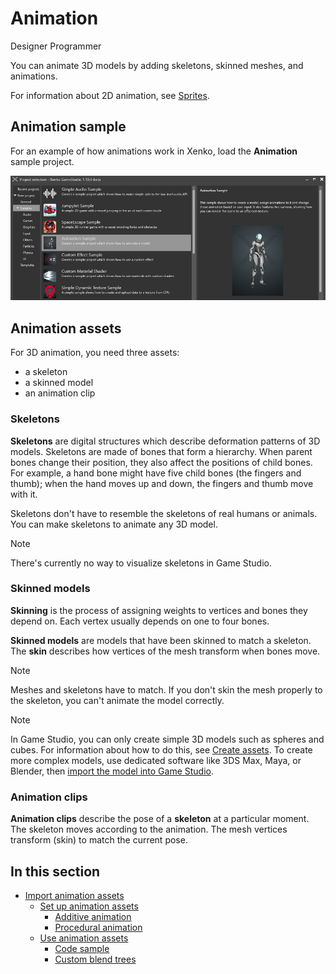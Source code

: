 # Animation

<span class="label label-doc-audience">Designer</span>
<span class="label label-doc-audience">Programmer</span>

You can animate 3D models by adding skeletons, skinned meshes, and animations.

For information about 2D animation, see [Sprites](../sprites/index.md).

## Animation sample

For an example of how animations work in Xenko, load the **Animation** sample project.

![Animations](media/animations-index1.png) 

## Animation assets

For 3D animation, you need three assets:

* a skeleton
* a skinned model
* an animation clip

### Skeletons

**Skeletons** are digital structures which describe deformation patterns of 3D models. Skeletons are made of bones that form a hierarchy. When parent bones change their position, they also affect the positions of child bones. For example, a hand bone might have five child bones (the fingers and thumb); when the hand moves up and down, the fingers and thumb move with it.

Skeletons don't have to resemble the skeletons of real humans or animals. You can make skeletons to animate any 3D model.

>[!NOTE]
>There's currently no way to visualize skeletons in Game Studio.

### Skinned models

**Skinning** is the process of assigning weights to vertices and bones they depend on. Each vertex usually depends on one to four bones.

**Skinned models** are models that have been skinned to match a skeleton. The **skin** describes how vertices of the mesh transform when bones move. 

>[!Note]
>Meshes and skeletons have to match. If you don't skin the mesh properly to the skeleton, you can't animate the model correctly.

>[!NOTE]
>In Game Studio, you can only create simple 3D models such as spheres and cubes. For information about how to do this, see [Create assets](../get-started/create-assets.md). To create more complex models, use dedicated software like 3DS Max, Maya, or Blender, then [import the model into Game Studio](import-animations.md).

### Animation clips

**Animation clips** describe the pose of a **skeleton** at a particular moment. The skeleton moves according to the animation. The mesh vertices transform (skin) to match the current pose.

## In this section

* [Import animation assets](import-animation-assets.md)
  * [Set up animation assets](import-animations.md)
      * [Additive animation](additive-animation.md)
      * [Procedural animation](procedural-animation.md)
  * [Use animation assets](set-up-animations.md)
      * [Code sample](use-animations.md)
      * [Custom blend trees](custom-blending-trees.md)